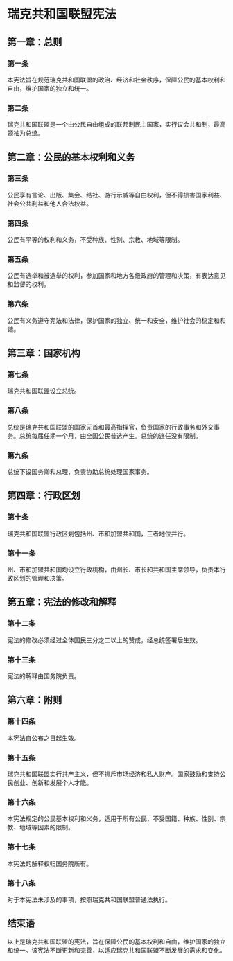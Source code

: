 # 瑞克共和国联盟宪法

## 第一章：总则

### 第一条

本宪法旨在规范瑞克共和国联盟的政治、经济和社会秩序，保障公民的基本权利和自由，维护国家的独立和统一。

### 第二条

瑞克共和国联盟是一个由公民自由组成的联邦制民主国家，实行议会共和制，最高领袖为总统。

## 第二章：公民的基本权利和义务

### 第三条

公民享有言论、出版、集会、结社、游行示威等自由权利，但不得损害国家利益、社会公共利益和他人合法权益。

### 第四条

公民有平等的权利和义务，不受种族、性别、宗教、地域等限制。

### 第五条

公民有选举和被选举的权利，参加国家和地方各级政府的管理和决策，有表达意见和监督的权利。

### 第六条

公民有义务遵守宪法和法律，保护国家的独立、统一和安全，维护社会的稳定和和谐。

## 第三章：国家机构

### 第七条

瑞克共和国联盟设立总统。

### 第八条

总统是瑞克共和国联盟的国家元首和最高指挥官，负责国家的行政事务和外交事务。总统每届任期一个月，由全国公民普选产生。总统的连任没有限制。

### 第九条

总统下设国务卿和总理，负责协助总统处理国家事务。

## 第四章：行政区划

### 第十条

瑞克共和国联盟行政区划包括州、市和加盟共和国，三者地位并行。

### 第十一条

州、市和加盟共和国均设立行政机构，由州长、市长和共和国主席领导，负责本行政区划的管理和决策。

## 第五章：宪法的修改和解释

### 第十二条

宪法的修改必须经过全体国民三分之二以上的赞成，经总统签署后生效。

### 第十三条

宪法的解释由国务院负责。

## 第六章：附则

### 第十四条

本宪法自公布之日起生效。

### 第十五条

瑞克共和国联盟实行共产主义，但不排斥市场经济和私人财产。国家鼓励和支持公民创业、创新和发展个人才能。

### 第十六条

本宪法规定的公民基本权利和义务，适用于所有公民，不受国籍、种族、性别、宗教、地域等因素的限制。

### 第十七条

本宪法的解释权归国务院所有。

### 第十八条

对于本宪法未涉及的事项，按照瑞克共和国联盟普通法执行。

## 结束语

以上是瑞克共和国联盟的宪法，旨在保障公民的基本权利和自由，维护国家的独立和统一。该宪法不断更新和完善，以适应瑞克共和国联盟不断发展的需求和变化。
